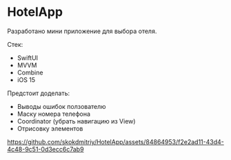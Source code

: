 # HotelApp

Разработано мини приложение для выбора отеля.

Стек:
* ﻿SwiftUI
* ﻿﻿MVVM 
* ﻿﻿Combine
* iOS 15

Предстоит доделать:
- Выводы ошибок ползователю
- Маску номера телефона 
- Coordinator (убрать навигацию из View)
- Отрисовку элементов 

https://github.com/skokdmitriy/HotelApp/assets/84864953/f2e2ad11-43d4-4c48-9c51-0d3ecc6c7ab9

